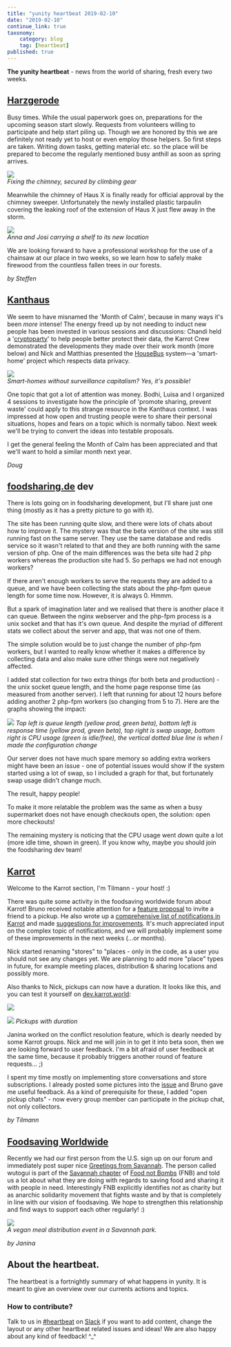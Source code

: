 ```yaml
---
title: "yunity heartbeat 2019-02-10"
date: "2019-02-10"
continue_link: true
taxonomy:
    category: blog
    tag: [heartbeat]
published: true
---
```


**The yunity heartbeat** - news from the world of sharing, fresh every two weeks.

## [Harzgerode](http://freiefeldlage.de/)

Busy times. While the usual paperwork goes on, preparations for the upcoming season start slowly.
Requests from volunteers willing to participate and help start piling up. Though we are honored by this we are definitely not ready yet to host or even employ those helpers.
So first steps are taken. Writing down tasks, getting material etc. so the place will be prepared to become the regularly mentioned busy anthill as soon as spring arrives.

![](hz_chimney.jpg)<br>
_Fixing the chimney, secured by climbing gear_

Meanwhile the chimney of Haus X is finally ready for official approval by the chimney sweeper.
Unfortunately the newly installed plastic tarpaulin covering the leaking roof of the extension of Haus X just flew away in the storm.

![](hz_furniture.jpg)<br>
_Anna and Josi carrying a shelf to its new location_

We are looking forward to have a professional workshop for the use of a chainsaw at our place in two weeks, so we learn how to safely make firewood from the countless fallen trees in our forests.

_by Steffen_

## [Kanthaus](https://kanthaus.online)

We seem to have misnamed the 'Month of Calm', because in many ways it's been *more* intense! The energy freed up by not needing to induct new people has been invested in various sessions and discussions: Chandi held a '[cryptoparty](https://www.cryptoparty.in/)' to help people better protect their data, the Karrot Crew demonstrated the developments they made over their work month (more below) and Nick and Matthias presented the [HouseBus](https://github.com/NerdyProjects?utf8=%E2%9C%93&tab=repositories&q=house&type=&language=) system—a 'smart-home' project which respects data privacy.

![](houseBus.jpg)<br>
_Smart-homes without surveillance capitalism? Yes, it's possible!_

One topic that got a lot of attention was money. Bodhi, Luisa and I organized 4 sessions to investigate how the principle of 'promote sharing, prevent waste' could apply to this strange resource in the Kanthaus context. I was impressed at how open and trusting people were to share their personal situations, hopes and fears on a topic which is normally taboo. Next week we'll be trying to convert the ideas into testable proposals.

I get the general feeling the Month of Calm has been appreciated and that we'll want to hold a similar month next year.

_Doug_

## [foodsharing.de](https://foodsharing.de) dev

There is lots going on in foodsharing development, but I'll share just one thing (mostly as it has a pretty picture to go with it).

The site has been running quite slow, and there were lots of chats about how to improve it. The mystery was that the beta version of the
site was still running fast on the same server. They use the same database and redis service so it wasn't related to that and they are both running with the same version of php. One of the main differences was the beta site had 2 php workers whereas the production site had 5. So perhaps we had not enough workers?

If there aren't enough workers to serve the requests they are added to a queue, and we have been collecting the stats about the php-fpm queue
length for some time now. However, it is always 0. Hmmm.

But a spark of imagination later and we realised that there is another place it can queue. Between the nginx webserver and the php-fpm process is a unix socket and that has it's own queue. And despite the myriad of different stats we collect about the server and app, that was not one of them.

The simple solution would be to just change the number of php-fpm workers, but I wanted to really know whether it makes a difference by collecting data and also make sure other things were not negatively affected.

I added stat collection for two extra things (for both beta and production) - the unix socket queue length, and the home page response time (as measured from another server). I left that running for about 12 hours before adding another 2 php-fpm workers (so changing from 5 to 7). Here are the graphs showing the impact:

![](fsperformancehb.png)
_Top left is queue length (yellow prod, green beta), bottom left is response time (yellow prod, green beta), top right is swap usage, bottom right is CPU usage (green is idle/free), the vertical dotted blue line is when I made the configuration change_

Our server does not have much spare memory so adding extra workers might have been an issue - one of potential issues would show if the system started using a lot of swap, so I included a graph for that, but fortunately swap usage didn't change much.

The result, happy people!

To make it more relatable the problem was the same as when a busy supermarket does not have enough checkouts open, the solution: open more checkouts!

The remaining mystery is noticing that the CPU usage went _down_ quite a lot (more idle time, shown in green). If you know why, maybe you should join the foodsharing dev team!

## [Karrot](https://karrot.world)

Welcome to the Karrot section, I'm Tilmann - your host! :)

There was quite some activity in the foodsaving worldwide forum about Karrot! Bruno received notable attention for a [feature proposal](https://community.foodsaving.world/t/invite-a-friend-to-a-pickup-feature-suggestion/229) to invite a friend to a pickup. He also wrote up a [comprehensive list of notifications in Karrot](https://community.foodsaving.world/t/comprehensive-list-of-notifications/224) and made [suggestions for improvements](https://community.foodsaving.world/t/improving-notifications-and-ux-draft/227). It's much appreciated input on the complex topic of notifications, and we will probably implement some of these improvements in the next weeks (...or months).

Nick started renaming "stores" to "places - only in the code, as a user you should not see any changes yet. We are planning to add more "place" types in future, for example meeting places, distribution & sharing locations and possibly more.

Also thanks to Nick, pickups can now have a duration. It looks like this, and you can test it yourself on [dev.karrot.world](https://dev.karrot.world):

![](karrot-set-duration.png)

![](karrot-duration.png)
_Pickups with duration_

Janina worked on the conflict resolution feature, which is dearly needed by some Karrot groups. Nick and me will join in to get it into beta soon, then we are looking forward to user feedback. I'm a bit afraid of user feedback at the same time, because it probably triggers another round of feature requests... ;)

I spent my time mostly on implementing store conversations and store subscriptions. I already posted some pictures into the [issue](https://github.com/yunity/karrot-frontend/issues/986) and Bruno gave me useful feedback. As a kind of prerequisite for these, I added "open pickup chats" - now every group member can participate in the pickup chat, not only collectors.

_by Tilmann_

## [Foodsaving Worldwide](https://foodsaving.world)

Recently we had our first person from the U.S. sign up on our forum and immediately post super nice [Greetings from Savannah](https://community.foodsaving.world/t/greetings-from-savannah). The person called wutogui is part of the [Savannah chapter](https://www.facebook.com/SavannahFNB/) of [Food not Bombs](http://foodnotbombs.net) (FNB) and told us a lot about what they are doing with regards to saving food and sharing it with people in need. Interestingly FNB explicitly identifies _not_ as charity but as anarchic solidarity movement that fights waste and by that is completely in line with our vision of foodsaving. We hope to strengthen this relationship and find ways to support each other regularly! :)

![](FNB_park.jpg)<br>
_A vegan meal distribution event in a Savannah park._

_by Janina_

## About the heartbeat.
The heartbeat is a fortnightly summary of what happens in yunity. It is meant to give an overview over our currents actions and topics.

### How to contribute?
Talk to us in [#heartbeat](https://yunity.slack.com/messages/heartbeat/) on [Slack](https://slackin.yunity.org) if you want to add content, change the layout or any other heartbeat related issues and ideas! We are also happy about any kind of feedback! ^\_^
